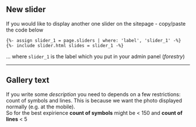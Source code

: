 ## New slider
If you would like to display another one slider on the sitepage - copy/paste the code below
```
{%- assign slider_1 = page.sliders | where: 'label', 'slider_1' -%}
{%- include slider.html slides = slider_1 -%} 
```
... where `slider_1` is the label which you put in your admin panel (_forestry_)
***
## Gallery text
If you write some _description_ you need to depends on a few restrictions: count of symbols and lines.
This is because we want the photo displayed normally (e.g. at the mobile).\
So for the best expirience 
**count of symbols** might be < 150 and
**count of lines** < 5
